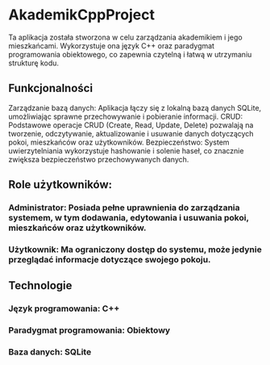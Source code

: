 # AkademikCppProject
Ta aplikacja została stworzona w celu zarządzania akademikiem i jego mieszkańcami. Wykorzystuje ona język C++ oraz paradygmat programowania obiektowego, co zapewnia czytelną i łatwą w utrzymaniu strukturę kodu.

## Funkcjonalności
Zarządzanie bazą danych: Aplikacja łączy się z lokalną bazą danych SQLite, umożliwiając sprawne przechowywanie i pobieranie informacji.
CRUD: Podstawowe operacje CRUD (Create, Read, Update, Delete) pozwalają na tworzenie, odczytywanie, aktualizowanie i usuwanie danych dotyczących pokoi, mieszkańców oraz użytkowników.
Bezpieczeństwo: System uwierzytelniania wykorzystuje hashowanie i solenie haseł, co znacznie zwiększa bezpieczeństwo przechowywanych danych.
## Role użytkowników:
### Administrator: Posiada pełne uprawnienia do zarządzania systemem, w tym dodawania, edytowania i usuwania pokoi, mieszkańców oraz użytkowników.
### Użytkownik: Ma ograniczony dostęp do systemu, może jedynie przeglądać informacje dotyczące swojego pokoju.
## Technologie
### Język programowania: C++
### Paradygmat programowania: Obiektowy
### Baza danych: SQLite
